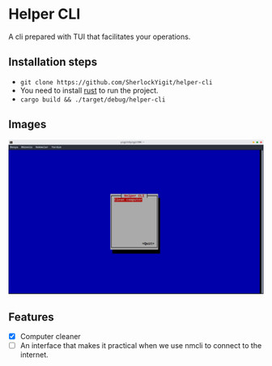 # Helper CLI
A cli prepared with TUI that facilitates your operations.

## Installation steps
* `git clone https://github.com/SherlockYigit/helper-cli`
* You need to install [rust](https://rust-lang.org/) to run the project.
* `cargo build && ./target/debug/helper-cli`

## Images
![screenshot](/demo/app_image.png)

## Features
- [x] Computer cleaner
- [ ] An interface that makes it practical when we use nmcli to connect to the internet.
